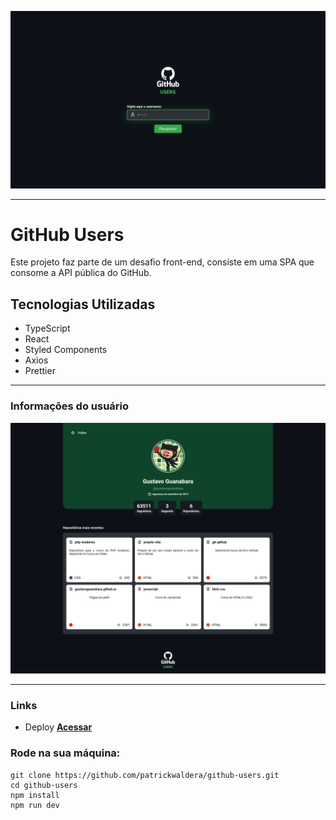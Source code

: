 <div align="center">

  [![header][header-url]][header-link]
  
</div>

---

# GitHub Users

Este projeto faz parte de um desafio front-end, consiste em uma SPA que consome a API pública do GitHub.

## Tecnologias Utilizadas

- TypeScript
- React
- Styled Components
- Axios
- Prettier

---

### **Informações do usuário**
![profile][profile-image]

---

### **Links**
* Deploy **[Acessar][githubusers-url]**

### **Rode na sua máquina:**
``` 
git clone https://github.com/patrickwaldera/github-users.git
cd github-users
npm install
npm run dev
``` 


[header-url]: readme-images/search.png
[header-link]: https://github.com/

[profile-image]: readme-images/profile.png

[githubusers-url]: https://githubusers-pw.vercel.app/